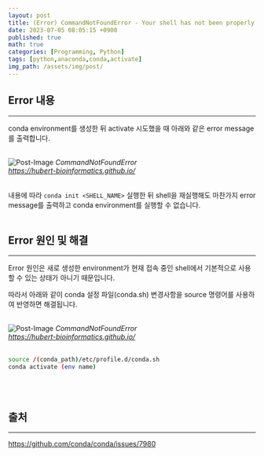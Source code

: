 ```yaml
---
layout: post
title: (Error) CommandNotFoundError - Your shell has not been properly configured to use 'conda activate'
date: 2023-07-05 08:05:15 +0900
published: true
math: true
categories: [Programming, Python]
tags: [python,anaconda,conda,activate]
img_path: /assets/img/post/
---
```


## Error 내용
***

conda environment를 생성한 뒤 activate 시도했을 때 아래와 같은 error message를 출력합니다.
<br><br>


![Post-Image](CommandNotFoundError1.png)
_CommandNotFoundError<br>
https://hubert-bioinformatics.github.io/_
<br><br>
 

내용에 따라 `conda init <SHELL_NAME>` 실행한 뒤 shell을 재실행해도 마찬가지 error message를 출력하고 conda environment를 실행할 수 없습니다.
<br><br>


## Error 원인 및 해결
***

Error 원인은 새로 생성한 environment가 현재 접속 중인 shell에서 기본적으로 사용할 수 있는 상태가 아니기 때문입니다.

따라서 아래와 같이 conda 설정 파일(conda.sh) 변경사항을 source 명령어를 사용하여 반영하면 해결됩니다.
<br><br>


![Post-Image](CommandNotFoundError2.png)
_CommandNotFoundError<br>
https://hubert-bioinformatics.github.io/_
<br><br>


```bash
source /(conda_path)/etc/profile.d/conda.sh
conda activate (env name)
```
<br><br>


## 출처
***

https://github.com/conda/conda/issues/7980
